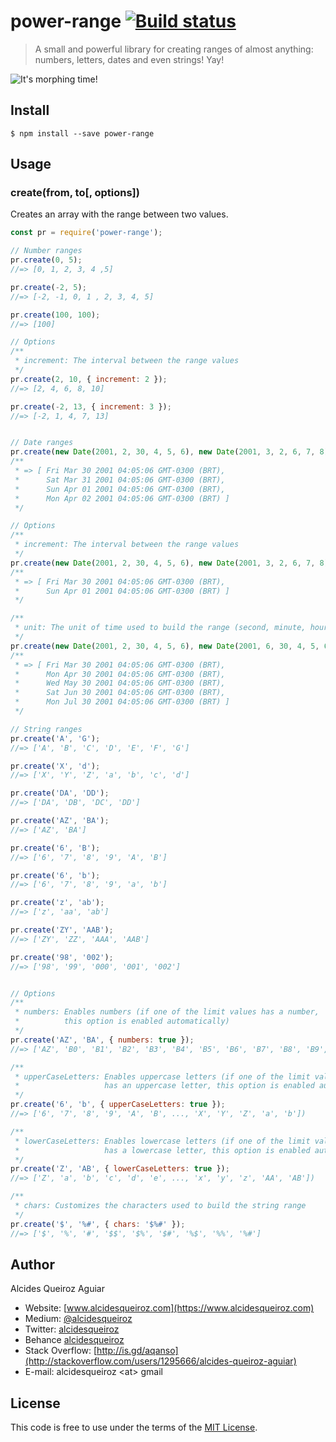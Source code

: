 # power-range [![Build status](https://travis-ci.org/alcidesqueiroz/power-range.svg?branch=master)](https://travis-ci.org/alcidesqueiroz/power-range)

> A small and powerful library for creating ranges of almost anything: numbers, letters, dates and even strings! Yay!

![It's morphing time!](https://gist.githubusercontent.com/alcidesqueiroz/c3d6c6edc559194bc37a2c464a21768d/raw/ef5e0b9ddb81de6eba46761a39226d4e242cf3fa/power-range.gif)

## Install

```
$ npm install --save power-range
```

## Usage

### create(from, to[, options])

Creates an array with the range between two values.

```js
const pr = require('power-range');

// Number ranges
pr.create(0, 5);
//=> [0, 1, 2, 3, 4 ,5]

pr.create(-2, 5);
//=> [-2, -1, 0, 1 , 2, 3, 4, 5]

pr.create(100, 100);
//=> [100]

// Options
/**
 * increment: The interval between the range values
 */
pr.create(2, 10, { increment: 2 });
//=> [2, 4, 6, 8, 10]

pr.create(-2, 13, { increment: 3 });
//=> [-2, 1, 4, 7, 13]


// Date ranges
pr.create(new Date(2001, 2, 30, 4, 5, 6), new Date(2001, 3, 2, 6, 7, 8));
/**
 * => [ Fri Mar 30 2001 04:05:06 GMT-0300 (BRT),
 *      Sat Mar 31 2001 04:05:06 GMT-0300 (BRT),
 *      Sun Apr 01 2001 04:05:06 GMT-0300 (BRT),
 *      Mon Apr 02 2001 04:05:06 GMT-0300 (BRT) ]
 */

// Options
/**
 * increment: The interval between the range values
 */
pr.create(new Date(2001, 2, 30, 4, 5, 6), new Date(2001, 3, 2, 6, 7, 8), { increment: 2 });
/**
 * => [ Fri Mar 30 2001 04:05:06 GMT-0300 (BRT),
 *      Sun Apr 01 2001 04:05:06 GMT-0300 (BRT) ]
 */

/**
 * unit: The unit of time used to build the range (second, minute, hour, day, week, month)
 */
pr.create(new Date(2001, 2, 30, 4, 5, 6), new Date(2001, 6, 30, 4, 5, 6), { unit: 'month' });
/**
 * => [ Fri Mar 30 2001 04:05:06 GMT-0300 (BRT),
 *      Mon Apr 30 2001 04:05:06 GMT-0300 (BRT),
 *      Wed May 30 2001 04:05:06 GMT-0300 (BRT),
 *      Sat Jun 30 2001 04:05:06 GMT-0300 (BRT),
 *      Mon Jul 30 2001 04:05:06 GMT-0300 (BRT) ]
 */

// String ranges
pr.create('A', 'G');
//=> ['A', 'B', 'C', 'D', 'E', 'F', 'G']

pr.create('X', 'd');
//=> ['X', 'Y', 'Z', 'a', 'b', 'c', 'd']

pr.create('DA', 'DD');
//=> ['DA', 'DB', 'DC', 'DD']

pr.create('AZ', 'BA');
//=> ['AZ', 'BA']

pr.create('6', 'B');
//=> ['6', '7', '8', '9', 'A', 'B']

pr.create('6', 'b');
//=> ['6', '7', '8', '9', 'a', 'b']

pr.create('z', 'ab');
//=> ['z', 'aa', 'ab']

pr.create('ZY', 'AAB');
//=> ['ZY', 'ZZ', 'AAA', 'AAB']

pr.create('98', '002');
//=> ['98', '99', '000', '001', '002']


// Options
/**
 * numbers: Enables numbers (if one of the limit values has a number,
 *          this option is enabled automatically)
 */
pr.create('AZ', 'BA', { numbers: true });
//=> ['AZ', 'B0', 'B1', 'B2', 'B3', 'B4', 'B5', 'B6', 'B7', 'B8', 'B9', 'BA']

/**
 * upperCaseLetters: Enables uppercase letters (if one of the limit values
 *                   has an uppercase letter, this option is enabled automatically)
 */
pr.create('6', 'b', { upperCaseLetters: true });
//=> ['6', '7', '8', '9', 'A', 'B', ..., 'X', 'Y', 'Z', 'a', 'b'])

/**
 * lowerCaseLetters: Enables lowercase letters (if one of the limit values
 *                   has a lowercase letter, this option is enabled automatically)
 */
pr.create('Z', 'AB', { lowerCaseLetters: true });
//=> ['Z', 'a', 'b', 'c', 'd', 'e', ..., 'x', 'y', 'z', 'AA', 'AB'])

/**
 * chars: Customizes the characters used to build the string range
 */
pr.create('$', '%#', { chars: '$%#' });
//=> ['$', '%', '#', '$$', '$%', '$#', '%$', '%%', '%#']
```

## Author

Alcides Queiroz Aguiar

- Website: [www.alcidesqueiroz.com](https://www.alcidesqueiroz.com)
- Medium: [@alcidesqueiroz](https://medium.com/@alcidesqueiroz)
- Twitter: [alcidesqueiroz](https://twitter.com/alcidesqueiroz)
- Behance [alcidesqueiroz](https://behance.net/alcidesqueiroz)
- Stack Overflow: [http://is.gd/aqanso](http://stackoverflow.com/users/1295666/alcides-queiroz-aguiar)
- E-mail: alcidesqueiroz &lt;at&gt; gmail

## License

This code is free to use under the terms of the [MIT License](LICENSE.md).
